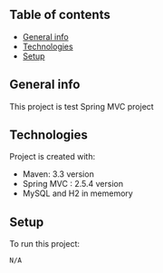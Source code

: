 ## Table of contents
* [General info](#general-info)
* [Technologies](#technologies)
* [Setup](#setup)

## General info
This project is test Spring MVC project
	
## Technologies
Project is created with:
* Maven: 3.3 version
* Spring MVC : 2.5.4 version
* MySQL and H2 in mememory
	
## Setup
To run this project:

```
N/A
```

